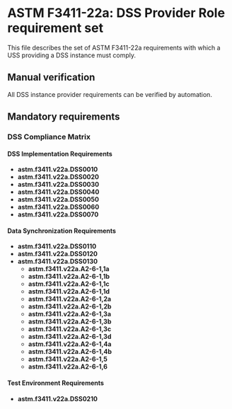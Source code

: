 # ASTM F3411-22a: DSS Provider Role requirement set

This file describes the set of ASTM F3411-22a requirements with which a USS providing a DSS instance must comply.

## Manual verification

All DSS instance provider requirements can be verified by automation.

## Mandatory requirements

### DSS Compliance Matrix

#### DSS Implementation Requirements

* **astm.f3411.v22a.DSS0010**
* **astm.f3411.v22a.DSS0020**
* **astm.f3411.v22a.DSS0030**
* **astm.f3411.v22a.DSS0040**
* **astm.f3411.v22a.DSS0050**
* **astm.f3411.v22a.DSS0060**
* **astm.f3411.v22a.DSS0070**

#### Data Synchronization Requirements

* **astm.f3411.v22a.DSS0110**
* **astm.f3411.v22a.DSS0120**
* **astm.f3411.v22a.DSS0130**
    * **astm.f3411.v22a.A2-6-1,1a**
    * **astm.f3411.v22a.A2-6-1,1b**
    * **astm.f3411.v22a.A2-6-1,1c**
    * **astm.f3411.v22a.A2-6-1,1d**
    * **astm.f3411.v22a.A2-6-1,2a**
    * **astm.f3411.v22a.A2-6-1,2b**
    * **astm.f3411.v22a.A2-6-1,3a**
    * **astm.f3411.v22a.A2-6-1,3b**
    * **astm.f3411.v22a.A2-6-1,3c**
    * **astm.f3411.v22a.A2-6-1,3d**
    * **astm.f3411.v22a.A2-6-1,4a**
    * **astm.f3411.v22a.A2-6-1,4b**
    * **astm.f3411.v22a.A2-6-1,5**
    * **astm.f3411.v22a.A2-6-1,6**

#### Test Environment Requirements

* **astm.f3411.v22a.DSS0210**